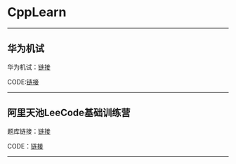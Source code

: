 # CppLearn

---

## 华为机试

华为机试：[链接](https://www.nowcoder.com/exam/oj?tab=%E5%90%8D%E4%BC%81%E7%AC%94%E8%AF%95%E7%9C%9F%E9%A2%98&topicId=37&page=1)

CODE:[链接](https://github.com/isLinXu/AlgorithmProblemSummary/tree/main/HuaWei#readme)


---

## 阿里天池LeeCode基础训练营

题库链接：[链接](https://tianchi.aliyun.com/oj/?spm=5176.26707018.J_3941670930.26.4d23397ctG9qPm)

CODE：[链接](https://github.com/isLinXu/AlgorithmProblemSummary/tree/main/TianChi)

---

